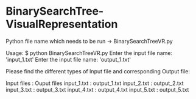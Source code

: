 # BinarySearchTree-VisualRepresentation
Python file name which needs to be run -> BinarySearchTreeVR.py

Usage:
$ python BinarySearchTreeVR.py
Enter the input file name: 'input_1.txt'
Enter the input file name: 'output_1.txt'

Please find the different types of Input file and corresponding Output file:

  Input files  :   Ouput files
  input_1.txt  :   output_1.txt
  input_2.txt  :   output_2.txt
  input_3.txt  :   output_3.txt
  input_4.txt  :   output_4.txt
  input_5.txt  :   output_5.txt
